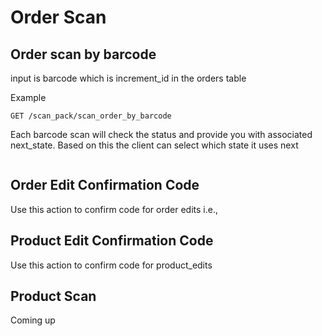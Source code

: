# Order Scan

## Order scan by barcode

input is barcode which is increment_id in the orders table

Example

`GET /scan_pack/scan_order_by_barcode`

Each barcode scan will check the status and provide you with associated next_state. Based on this the client can 
select which state it uses next 

```js

```


## Order Edit Confirmation Code

Use this action to confirm code for order edits i.e., 


## Product Edit Confirmation Code

Use this action to confirm code for product_edits

## Product Scan

Coming up
